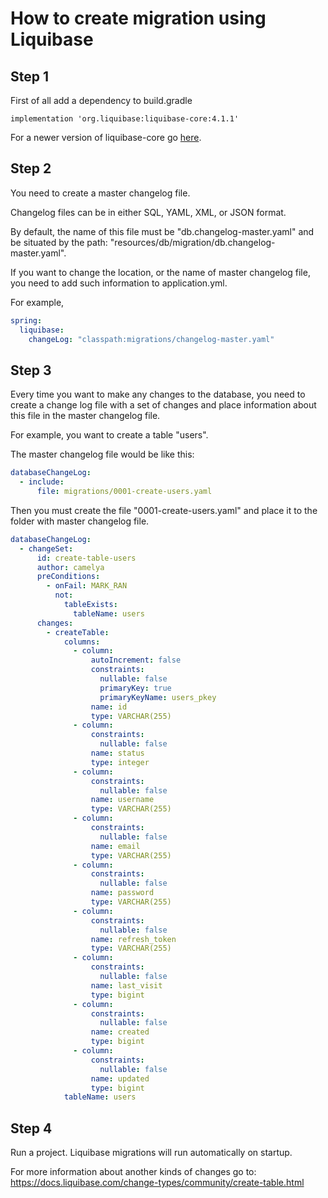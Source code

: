# How to create migration using Liquibase

## Step 1
First of all add a dependency to build.gradle
```
implementation 'org.liquibase:liquibase-core:4.1.1'
```
For a newer version of liquibase-core go [here](https://mvnrepository.com/artifact/org.liquibase/liquibase-core).

## Step 2
You need to create a master changelog file.

Changelog files can be in either SQL, YAML, XML, or JSON format.

By default, the name of this file must be "db.changelog-master.yaml" and be situated by the path:
"resources/db/migration/db.changelog-master.yaml".

If you want to change the location, or the name of master changelog file, you need to add such information to 
application.yml.

For example,
```yaml
spring:
  liquibase:
    changeLog: "classpath:migrations/changelog-master.yaml"
```

## Step 3
Every time you want to make any changes to the database, you need to create a change log file with a set of changes and
place information about this file in the master changelog file.

For example, you want to create a table "users".

The master changelog file would be like this:
```yaml
databaseChangeLog:
  - include:
      file: migrations/0001-create-users.yaml
```
Then you must create the file "0001-create-users.yaml" and place it to the folder with 
master changelog file.

```yaml
databaseChangeLog:
  - changeSet:
      id: create-table-users
      author: camelya
      preConditions:
        - onFail: MARK_RAN
          not:
            tableExists:
              tableName: users
      changes:
        - createTable:
            columns:
              - column:
                  autoIncrement: false
                  constraints:
                    nullable: false
                    primaryKey: true
                    primaryKeyName: users_pkey
                  name: id
                  type: VARCHAR(255)
              - column:
                  constraints:
                    nullable: false
                  name: status
                  type: integer
              - column:
                  constraints:
                    nullable: false
                  name: username
                  type: VARCHAR(255)
              - column:
                  constraints:
                    nullable: false
                  name: email
                  type: VARCHAR(255)
              - column:
                  constraints:
                    nullable: false
                  name: password
                  type: VARCHAR(255)
              - column:
                  constraints:
                    nullable: false
                  name: refresh_token
                  type: VARCHAR(255)
              - column:
                  constraints:
                    nullable: false
                  name: last_visit
                  type: bigint
              - column:
                  constraints:
                    nullable: false
                  name: created
                  type: bigint
              - column:
                  constraints:
                    nullable: false
                  name: updated
                  type: bigint
            tableName: users
```

## Step 4
Run a project. Liquibase migrations will run automatically on startup.


For more information about another kinds of changes go to: https://docs.liquibase.com/change-types/community/create-table.html